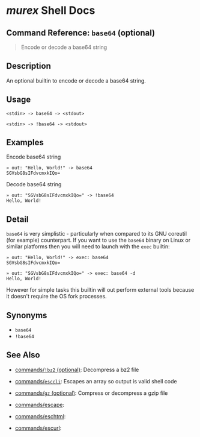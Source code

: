 # _murex_ Shell Docs

## Command Reference: `base64` (optional)

> Encode or decode a base64 string

## Description

An optional builtin to encode or decode a base64 string.

## Usage

    <stdin> -> base64 -> <stdout>
    
    <stdin> -> !base64 -> <stdout>

## Examples

Encode base64 string

    » out: "Hello, World!" -> base64
    SGVsbG8sIFdvcmxkIQo=
    
Decode base64 string

    » out: "SGVsbG8sIFdvcmxkIQo=" -> !base64
    Hello, World!

## Detail

`base64` is very simplistic - particularly when compared to its GNU coreutil
(for example) counterpart. If you want to use the `base64` binary on Linux
or similar platforms then you will need to launch with the `exec` builtin:

    » out: "Hello, World!" -> exec: base64
    SGVsbG8sIFdvcmxkIQo=
    
    » out: "SGVsbG8sIFdvcmxkIQo=" -> exec: base64 -d
    Hello, World!
    
However for simple tasks this builtin will out perform external tools because
it doesn't require the OS fork processes.

## Synonyms

* `base64`
* `!base64`


## See Also

* [commands/`!bz2` (optional)](../commands/bz2.md):
  Decompress a bz2 file
* [commands/`esccli`](../commands/esccli.md):
  Escapes an array so output is valid shell code
* [commands/`gz` (optional)](../commands/gz.md):
  Compress or decompress a gzip file
* [commands/escape](../commands/escape.md):
  
* [commands/eschtml](../commands/eschtml.md):
  
* [commands/escurl](../commands/escurl.md):
  